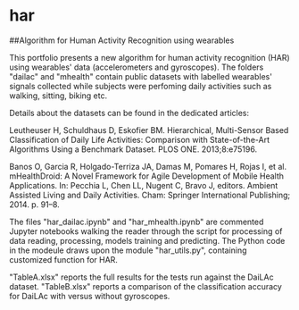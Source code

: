 # har
##Algorithm for Human Activity Recognition using wearables

This portfolio presents a new algorithm for human activity recognition (HAR) using wearables' data (accelerometers and gyroscopes).
The folders "dailac" and "mhealth" contain public datasets with labelled wearables' signals collected while subjects were perfoming daily  activities such as walking, sitting, biking etc.

Details about the datasets can be found in the dedicated articles: 

Leutheuser H, Schuldhaus D, Eskofier BM. Hierarchical, Multi-Sensor Based Classification of Daily Life Activities: Comparison with State-of-the-Art Algorithms Using a Benchmark Dataset. PLOS ONE. 2013;8:e75196.

Banos O, Garcia R, Holgado-Terriza JA, Damas M, Pomares H, Rojas I, et al. mHealthDroid: A Novel Framework for Agile Development of Mobile Health Applications. In: Pecchia L, Chen LL, Nugent C, Bravo J, editors. Ambient Assisted Living and Daily Activities. Cham: Springer International Publishing; 2014. p. 91–8.

The files "har_dailac.ipynb" and "har_mhealth.ipynb" are commented Jupyter notebooks walking the reader through the script for processing of data reading, processing, models training and predicting. The Python code in the modeule draws upon the module "har_utils.py", containing customized function for HAR. 

"TableA.xlsx" reports the full results for the tests run against the DaiLAc dataset. "TableB.xlsx" reports a comparison of the classification accuracy for DaiLAc with versus without gyroscopes.

